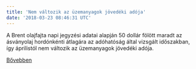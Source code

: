 ```yaml
---
title: 'Nem változik az üzemanyagok jövedéki adója'
date: '2018-03-23 08:46:31 UTC'
---
```


A Brent olajfajta napi jegyzési adatai  alapján 50 dollár fölött maradt az ásványolaj hordónkénti átlagára az adóhatóság által vizsgált időszakban, így áprilistól nem változik az üzemanyagok jövedéki adója.


[Bővebben](http://ift.tt/2HYyw8u)
